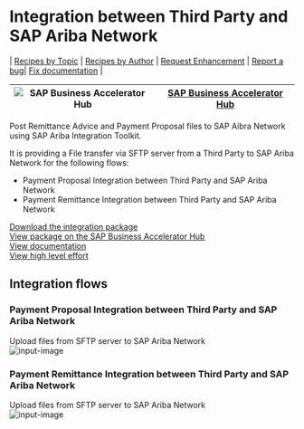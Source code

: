 # Integration between Third Party and SAP Ariba Network 

\| [Recipes by Topic](../../readme.md ) \| [Recipes by Author](../../author.md ) \| [Request Enhancement](https://github.com/SAP-samples/cloud-integration-flow/issues/new?assignees=&labels=Recipe%20Fix,enhancement&template=recipe-request.md&title=Improve%20Integration%20between%20Third%20Party%20and%20SAP%20Ariba%20Network) \| [Report a bug](https://github.com/SAP-samples/cloud-integration-flow/issues/new?assignees=&labels=Recipe%20Fix,bug&template=bug_report.md&title=Issue%20with%20Integration%20between%20Third%20Party%20and%20SAP%20Ariba%20Network)\| [Fix documentation](https://github.com/SAP-samples/cloud-integration-flow/issues/new?assignees=&labels=Recipe%20Fix,documentation&template=bug_report.md&title=Docu%20fix%20Integration%20between%20Third%20Party%20and%20SAP%20Ariba%20Network) \| 

 ![SAP Business Accelerator Hub](https://github.com/SAPAPIBusinessHub.png?size=50 ) | [SAP Business Accelerator Hub](https://api.sap.com/allcommunity) | 
 ----|----| 

Post Remittance Advice and Payment Proposal files to SAP Aibra Network using SAP Ariba Integration Toolkit.

<p>It is providing a File transfer via SFTP server from a Third Party to SAP Ariba Network for the following flows:</p>
<ul>
 <li>Payment Proposal Integration between Third Party and SAP Ariba Network</li>
 <li>Payment Remittance Integration between Third Party and SAP Ariba Network</li>
</ul>

[Download the integration package](AribaNetworkIntegration.zip)\
[View package on the SAP Business Accelerator Hub](https://api.sap.com/package/AribaNetworkIntegration)\
[View documentation](ConfigurationGuide_AribaNetworkIntegration.pdf)\
[View high level effort](effort.md)
## Integration flows
### Payment Proposal Integration between Third Party and SAP Ariba Network 
Upload files from SFTP server to SAP Ariba Network \
 ![input-image](AribaNetworkPaymentProposal.png)
### Payment Remittance Integration between Third Party and SAP Ariba Network 
Upload files from SFTP server to SAP Ariba Network \
 ![input-image](AribaNetworkPaymentRemittance.png)